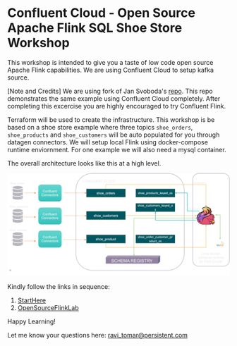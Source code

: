 # Confluent Cloud - Open Source Apache Flink SQL Shoe Store Workshop

This workshop is intended to give you a taste of low code open source Apache Flink capabilities. We are using Confluent Cloud to setup kafka source.

[Note and Credits] We are using fork of Jan Svoboda's [repo](https://github.com/griga23/shoe-store). This repo demonstrates the same example using Confluent Cloud completely. After completing this excercise you are highly encouraged to try Confluent Flink.

Terraform will be used to create the infrastructure. This workshop is be based on a shoe store example where three topics `shoe_orders`, `shoe_products` and `shoe_customers` will be auto populated for you through datagen connectors. We will setup local Flink using docker-compose runtime enviornment. For one example we will also need a mysql container.

The overall architecture looks like this at a high level.

![alt text](/images/overallarch.png)


Kindly follow the links in sequence:

1. [StartHere](StartHere.md)
2. [OpenSourceFlinkLab](OpenSourceFlinkLab.md)

Happy Learning!

Let me know your questions here:
ravi_tomar@persistent.com 

